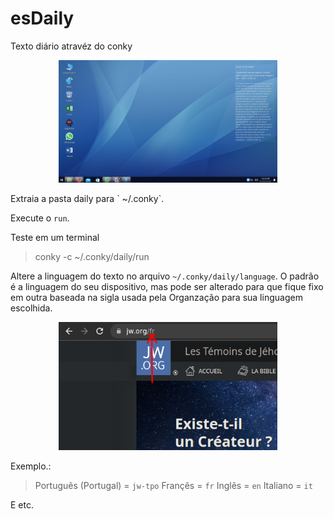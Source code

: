 # esDaily
Texto diário atravéz do conky
<p align="center">
<img src="https://github.com/andryeltj/esDaily/blob/master/esDaily.png" width="350" />
</p>
Extraia a pasta daily para ` ~/.conky`.

Execute o `run`.

Teste em um terminal
>conky -c ~/.conky/daily/run

Altere a linguagem do texto no arquivo `~/.conky/daily/language`.
O padrão é a linguagem do seu dispositivo, mas pode ser alterado para que fique fixo em outra baseada na sigla usada pela Organzação para sua linguagem escolhida.

<p align="center">
<img src="https://github.com/andryeltj/esDaily/blob/master/lingua.png" width="350" />
</p>

Exemplo.:

>Português (Portugal) = `jw-tpo`
>Françês = `fr`
>Inglês = `en`
>Italiano = `it`

E etc.
